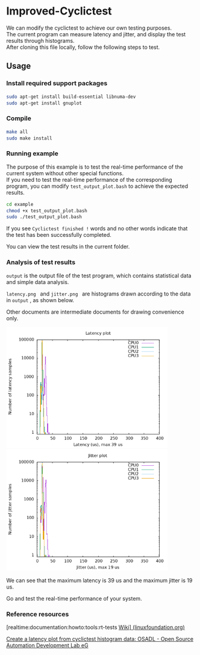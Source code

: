 # Improved-Cyclictest
We can modify the cyclictest to achieve our own testing purposes.  
The current program can measure latency and jitter, and display the test results through histograms.  
After cloning this file locally, follow the following steps to test.

## Usage

### Install required support packages

``` bash
sudo apt-get install build-essential libnuma-dev 
sudo apt-get install gnuplot
```

### Compile

``` bash
make all
sudo make install
```

### Running example

The purpose of this example is to test the real-time performance of the current system without other special functions.  
If you need to test the real-time performance of the corresponding program, you can modify `test_output_plot.bash` to achieve the expected results.  

``` bash
cd example
chmod +x test_output_plot.bash
sudo ./test_output_plot.bash
```

If you see `Cyclictest finished !` words and no other words indicate that the test has been successfully completed.   

You can view the test results in the current folder.  

### Analysis of test results

`output` is the output file of the test program, which contains statistical data and simple data analysis.  

`latency.png ` and `jitter.png `  are histograms drawn according to the data in `output` , as shown below.  

Other documents are intermediate documents for drawing convenience only.  

<img src="assets/image-20220821161632659.png" alt="image-image-20220821161632659" style="zoom:67%;" />

<img src="assets/image-20220821161652608.png" alt="image-20220821161652608" style="zoom:67%;" />

We can see that the maximum latency is 39 us and the maximum jitter is 19 us.  

Go and test the real-time performance of your system.

### Reference resources

[realtime:documentation:howto:tools:rt-tests [Wiki\] (linuxfoundation.org)](https://wiki.linuxfoundation.org/realtime/documentation/howto/tools/rt-tests)

[Create a latency plot from cyclictest histogram data: OSADL - Open Source Automation Development Lab eG](https://www.osadl.org/Create-a-latency-plot-from-cyclictest-hi.bash-script-for-latency-plot.0.html)
